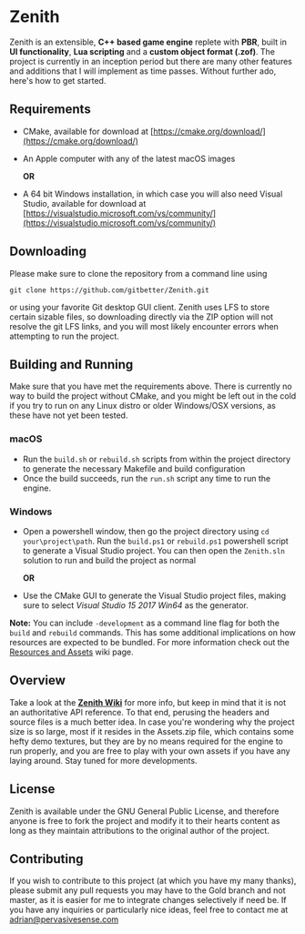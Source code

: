# Zenith
Zenith is an extensible, **C++ based game engine** replete with **PBR**, built in **UI functionality**, **Lua scripting** and a **custom object format (.zof)**. The project is currently in an inception period but there are many other features and additions that I will implement as time passes. Without further ado, here's how to get started.

## Requirements

* CMake, available for download at [https://cmake.org/download/](https://cmake.org/download/)
* An Apple computer with any of the latest macOS images

  **OR**
  
* A 64 bit Windows installation, in which case you will also need Visual Studio, available for download at [https://visualstudio.microsoft.com/vs/community/](https://visualstudio.microsoft.com/vs/community/)

## Downloading

Please make sure to clone the repository from a command line using 

`git clone https://github.com/gitbetter/Zenith.git`

or using your favorite Git desktop GUI client. Zenith uses LFS to store certain sizable files, so downloading directly via the ZIP option will not resolve the git LFS links, and you will most likely encounter errors when attempting to run the project.

## Building and Running

Make sure that you have met the requirements above. There is currently no way to build the project without CMake, and you might be left out in the cold if you try to run on any Linux distro or older Windows/OSX versions, as these have not yet been tested.

### macOS
* Run the `build.sh` or `rebuild.sh` scripts from within the project directory to generate the necessary Makefile and build configuration
* Once the build succeeds, run the `run.sh` script any time to run the engine.

### Windows
* Open a powershell window, then go the project directory using `cd your\project\path`. Run the `build.ps1` or `rebuild.ps1` powershell script to generate a Visual Studio project. You can then open the `Zenith.sln` solution to run and build the project as normal

  **OR**
  
* Use the CMake GUI to generate the Visual Studio project files, making sure to select *Visual Studio 15 2017 Win64* as the generator.

**Note:** You can include `-development` as a command line flag for both the `build` and `rebuild` commands. This has some additional implications on how resources are expected to be bundled. For more information check out the [Resources and Assets](https://github.com/gitbetter/Zenith/wiki/Resources-and-Assets) wiki page.

## Overview

Take a look at the **[Zenith Wiki](https://github.com/gitbetter/Zenith/wiki)** for more info, but keep in mind that it is not  an authoritative API reference. To that end, perusing the headers and source files is a much better idea. In case you're wondering why the project size is so large, most if it resides in the Assets.zip file, which contains some hefty demo textures, but they are by no means required for the engine to run properly, and you are free to play with your own assets if you have any laying around. Stay tuned for more developments.

## License
Zenith is available under the GNU General Public License, and therefore anyone is free to fork the project and modify it to their hearts content as long as they maintain attributions to the original author of the project.

## Contributing
If you wish to contribute to this project (at which you have my many thanks), please submit any pull requests you may have to the Gold branch and not master, as it is easier for me to integrate changes selectively if need be. If you have any inquiries or particularly nice ideas, feel free to contact me at adrian@pervasivesense.com
